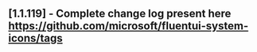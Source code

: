 ## [1.1.119] - Complete change log present here https://github.com/microsoft/fluentui-system-icons/tags
